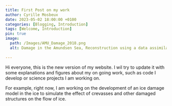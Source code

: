 ```yaml
---
title: First Post on my work
author: Cyrille Mosbeux
date: 2023-05-02 18:00:00 +0100
categories: [Blogging, Introduction]
tags: [Welcome, Introduction]
pin: true
image:
  path: /Images/AMU_Damage_2018.png
  alt: Damage in the Amundsen Sea, Reconstruction using a data assimilation method using observations of surface velocities
  
---
```


Hi everyone, this is the new version of my website. I wil try to update it with some explanations and figures about my on going work, such as code I develop or science projects I am working on. 

For example, right now, I am working on the development of an ice damage model in the ice to simulate the effect of crevasses and other damaged structures on the flow of ice.



 
